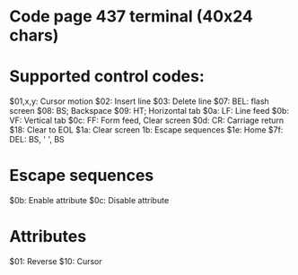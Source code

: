 Code page 437 terminal (40x24 chars)
====================================

# Supported control codes:

$01,x,y:   Cursor motion
$02:       Insert line
$03:       Delete line
$07:       BEL: flash screen
$08:       BS; Backspace
$09:       HT; Horizontal tab
$0a:       LF: Line feed
$0b:       VF: Vertical tab
$0c:       FF: Form feed, Clear screen
$0d:       CR: Carriage return
$18:       Clear to EOL
$1a:       Clear screen
1b:       Escape sequences
$1e:       Home
$7f:       DEL: BS, ' ', BS

# Escape sequences

$0b:     Enable attribute
$0c:     Disable attribute

# Attributes
$01:     Reverse
$10:     Cursor
